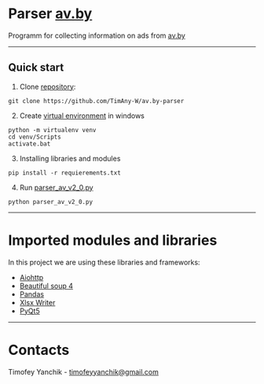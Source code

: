 #  Parser [av.by](https://av.by/)

Programm for collecting information on ads from [av.by](https://av.by/)

----

## Quick start

1. Clone [repository](https://github.com/TimAny-W/av.by-parser):
```
git clone https://github.com/TimAny-W/av.by-parser
```
2. Create [virtual environment](https://docs.python.org/3/library/venv.html) in windows
```
python -m virtualenv venv
cd venv/Scripts
activate.bat
```
3. Installing libraries and modules
```
pip install -r requierements.txt
```
4. Run [parser_av_v2_0.py](https://github.com/TimAny-W/av.by-parser/blob/master/parser_av_v2_0.py)
```
python parser_av_v2_0.py
```

----

# Imported modules and libraries
In this project we are using these libraries and frameworks:

* [Aiohttp](https://docs.aiohttp.org/en/stable/)
* [Beautiful soup 4](https://www.crummy.com/software/BeautifulSoup/bs4/doc/)
* [Pandas](https://pandas.pydata.org/docs/)
* [Xlsx Writer](https://xlsxwriter.readthedocs.io/)
* [PyQt5](https://doc.qt.io/qtforpython/)

----

# Contacts
Timofey Yanchik - timofeyyanchik@gmail.com